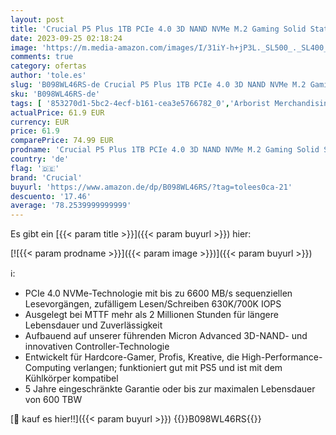```yaml
---
layout: post
title: 'Crucial P5 Plus 1TB PCIe 4.0 3D NAND NVMe M.2 Gaming Solid State Laufwerk  bis zu 6600MB/s - CT1000P5PSSD8'
date: 2023-09-25 02:18:24
image: 'https://m.media-amazon.com/images/I/31iY-h+jP3L._SL500_._SL400_.jpg'
comments: true
category: ofertas
author: 'tole.es'
slug: 'B098WL46RS-de Crucial P5 Plus 1TB PCIe 4.0 3D NAND NVMe M.2 Gaming Solid...'
sku: 'B098WL46RS-de'
tags: [ '853270d1-5bc2-4ecf-b161-cea3e5766782_0','Arborist Merchandising Root','Computer & Zubehör','Computer & Zubehör: Produkte mit Umwelt-Label','Custom Stores','Datenspeicher','Interne SSD','Interne Solid State Drives','Interner Speicher','Komponenten','PC','PC gaming components','PC-Gaming','SSD gaming','Self Service','Special Features Stores','a4cbee59-f823-40fe-831a-7de64f655f6f_0','a4cbee59-f823-40fe-831a-7de64f655f6f_1301','a4cbee59-f823-40fe-831a-7de64f655f6f_6301','a4cbee59-f823-40fe-831a-7de64f655f6f_9701','crucial','🇩🇪', ]
actualPrice: 61.9 EUR
currency: EUR
price: 61.9
comparePrice: 74.99 EUR
prodname: 'Crucial P5 Plus 1TB PCIe 4.0 3D NAND NVMe M.2 Gaming Solid State Laufwerk  bis zu 6600MB/s - CT1000P5PSSD8'
country: 'de'
flag: '🇩🇪'
brand: 'Crucial'
buyurl: 'https://www.amazon.de/dp/B098WL46RS/?tag=tolees0ca-21'
descuento: '17.46'
average: '78.2539999999999'
---
```


Es gibt ein [{{< param title >}}]({{< param buyurl >}}) hier:

[![{{< param prodname >}}]({{< param image >}})]({{< param buyurl >}})

ℹ️:

- PCIe 4.0 NVMe-Technologie mit bis zu 6600 MB/s sequenziellen Lesevorgängen, zufälligem Lesen/Schreiben 630K/700K IOPS
- Ausgelegt bei MTTF mehr als 2 Millionen Stunden für längere Lebensdauer und Zuverlässigkeit
- Aufbauend auf unserer führenden Micron Advanced 3D-NAND- und innovativen Controller-Technologie
- Entwickelt für Hardcore-Gamer, Profis, Kreative, die High-Performance-Computing verlangen; funktioniert gut mit PS5 und ist mit dem Kühlkörper kompatibel
- 5 Jahre eingeschränkte Garantie oder bis zur maximalen Lebensdauer von 600 TBW

[🛒 kauf es hier!!]({{< param buyurl >}})
{{<world>}}B098WL46RS{{</world>}}
